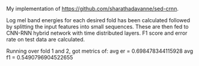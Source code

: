 My implementation of https://github.com/sharathadavanne/sed-crnn.

Log mel band energies for each desired fold has been calculated followed by splitting the input features into small sequences. These are then fed to CNN-RNN hybrid network with time distributed layers.
F1 score and error rate on test data are calculated. 

Running over fold 1 and 2, got metrics of:
avg er = 0.698478344115928
avg f1 = 0.5490796904522655
